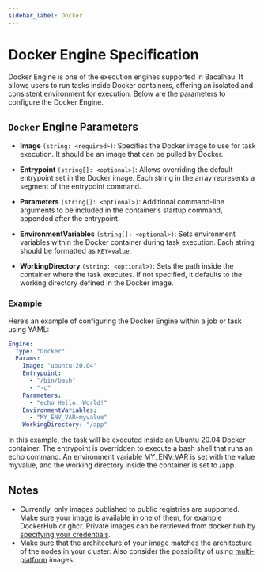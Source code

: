 ```yaml
---
sidebar_label: Docker
---
```


# Docker Engine Specification

Docker Engine is one of the execution engines supported in Bacalhau. It allows users to run tasks inside Docker containers, offering an isolated and consistent environment for execution. Below are the parameters to configure the Docker Engine.

## `Docker` Engine Parameters

- **Image** `(string: <required>)`: Specifies the Docker image to use for task execution. It should be an image that can be pulled by Docker. 

- **Entrypoint** `(string[]: <optional>)`: Allows overriding the default entrypoint set in the Docker image. Each string in the array represents a segment of the entrypoint command.

- **Parameters** `(string[]: <optional>)`: Additional command-line arguments to be included in the container’s startup command, appended after the entrypoint.

- **EnvironmentVariables** `(string[]: <optional>)`: Sets environment variables within the Docker container during task execution. Each string should be formatted as `KEY=value`.

- **WorkingDirectory** `(string: <optional>)`: Sets the path inside the container where the task executes. If not specified, it defaults to the working directory defined in the Docker image.

### Example

Here’s an example of configuring the Docker Engine within a job or task using YAML:

```yaml
Engine:
  Type: "Docker"
  Params:
    Image: "ubuntu:20.04"
    Entrypoint:
      - "/bin/bash"
      - "-c"
    Parameters:
      - "echo Hello, World!"
    EnvironmentVariables:
      - "MY_ENV_VAR=myvalue"
    WorkingDirectory: "/app"
```

In this example, the task will be executed inside an Ubuntu 20.04 Docker container. The entrypoint is overridden to execute a bash shell that runs an echo command. An environment variable MY_ENV_VAR is set with the value myvalue, and the working directory inside the container is set to /app.

## Notes

- Currently, only images published to public registries are supported. Make sure your image is available in one of them, for example DockerHub or ghcr. Private images can be retrieved from docker hub by [specifying your credentials](../../running-node/quick-start-docker.md#authenticate-with-docker-hub).
- Make sure that the architecture of your image matches the architecture of the nodes in your cluster. Also consider the possibility of using [multi-platform](https://docs.docker.com/build/building/multi-platform/) images.

